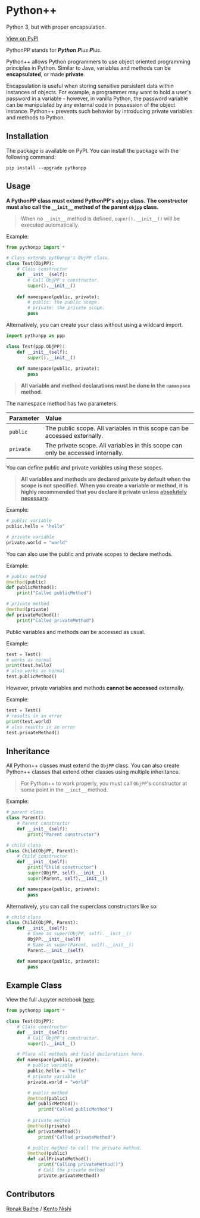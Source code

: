 # Python++
Python 3, but with proper encapsulation.

[View on PyPI](https://pypi.org/project/pythonpp/)

PythonPP stands for ***Python** **P**lus **P**lus*.

Python++ allows Python programmers to use object oriented programming principles in Python.
Similar to Java, variables and methods can be **encapsulated**, or made **private**. 

Encapsulation is useful when storing sensitive persistent data within instances of objects.
For example, a programmer may want to hold a user's password in a variable - however,
in vanilla Python, the password variable can be manipulated by any external code in possession of the object instance. 
Python++ prevents such behavior by introducing private variables and methods to Python.

## Installation
The package is available on PyPI.
You can install the package with the following command:
```shell
pip install --upgrade pythonpp
```

## Usage

**A PythonPP class must extend PythonPP's `objpp` class.**
**The constructor must also call the `__init__` method of the parent `objpp` class.**

> When no ``__init__`` method is defined, `super().__init__()` will be executed automatically.


Example:
```python
from pythonpp import *

# Class extends pythonpp's ObjPP class.
class Test(ObjPP):
    # Class constructor
    def __init__(self):
        # Call ObjPP's constructor.
        super().__init__()
    
    def namespace(public, private):
        # public: the public scope.
        # private: the private scope.
        pass
```

Alternatively, you can create your class without using a wildcard import.

```python
import pythonpp as ppp

class Test(ppp.ObjPP):
    def __init__(self):
        super().__init__()
        
    def namespace(public, private):
        pass
```

> **All variable and method declarations must be done in the `namespace` method.**

 The namespace method has two parameters.

| Parameter | Value |
|:----------|:------|
| `public`  | The public scope. All variables in this scope can be accessed externally.
| `private` | The private scope. All variables in this scope can only be accessed internally. |

You can define public and private variables using these scopes.

> **All variables and methods are declared private by default when the scope is not specified.**
**When you create a variable or method, it is highly recommended that you declare it private unless <u>absolutely necessary</u>.**

Example:
```python
# public variable
public.hello = "hello"

# private variable
private.world = "world"
```

You can also use the public and private scopes to declare methods.

Example:
```python
# public method
@method(public)
def publicMethod():
    print("Called publicMethod")

# private method
@method(private)
def privateMethod():
    print("Called privateMethod")
```

Public variables and methods can be accessed as usual.

Example:
```python
test = Test()
# works as normal
print(test.hello)
# also works as normal
test.publicMethod()
```

However, private variables and methods **cannot be accessed** externally.

Example:
```python
test = Test()
# results in an error
print(test.world)
# also results in an error
test.privateMethod()
```

## Inheritance

All Python++ classes must extend the `ObjPP` class. You can also create Python++ classes that extend other classes using multiple inheritance.

> For Python++ to work properly, you must call `ObjPP`'s constructor at some point in the `__init__` method.

Example:
```python
# parent class
class Parent():
    # Parent constructor
    def __init__(self):
        print("Parent constructor")

# child class
class Child(ObjPP, Parent):
    # Child constructor
    def __init__(self):
        print("Child constructor")
        super(ObjPP, self).__init__()
        super(Parent, self).__init__()

    def namespace(public, private):
        pass
```

Alternatively, you can call the superclass constructors like so:

```python
# child class
class Child(ObjPP, Parent):
    def __init__(self):
        # Same as super(ObjPP, self).__init__()
        ObjPP.__init__(self)
        # Same as super(Parent, self).__init__()
        Parent.__init__(self)

    def namespace(public, private):
        pass
```

## Example Class
View the full Jupyter notebook [here](https://github.com/r2dev2bb8/PythonPP/blob/master/examples/example.ipynb).

```python
from pythonpp import *

class Test(ObjPP):
    # Class constructor
    def __init__(self):
        # Call ObjPP's constructor.
        super().__init__()

    # Place all methods and field declerations here.
    def namespace(public, private):
        # public variable
        public.hello = "hello"
        # private variable
        private.world = "world"

        # public method
        @method(public)
        def publicMethod():
            print("Called publicMethod")
        
        # private method
        @method(private)
        def privateMethod():
            print("Called privateMethod")

        # public method to call the private method.
        @method(public)
        def callPrivateMethod():
            print("Calling privateMethod()")
            # Call the private method
            private.privateMethod()
```

## Contributors

[Ronak Badhe](https://github.com/r2dev2bb8)
/
[Kento Nishi](https://github.com/KentoNishi)
